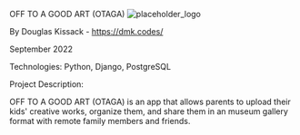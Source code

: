 OFF TO A GOOD ART (OTAGA)
![placeholder_logo](https://user-images.githubusercontent.com/101208652/191328376-bd27d146-2db7-4a57-8a40-f1bf18939fad.png)

By Douglas Kissack - https://dmk.codes/

September 2022

Technologies: Python, Django, PostgreSQL

Project Description:

OFF TO A GOOD ART (OTAGA) is an app that allows parents to upload their kids' creative works, organize them, and share them in an museum gallery format with remote family members and friends.
